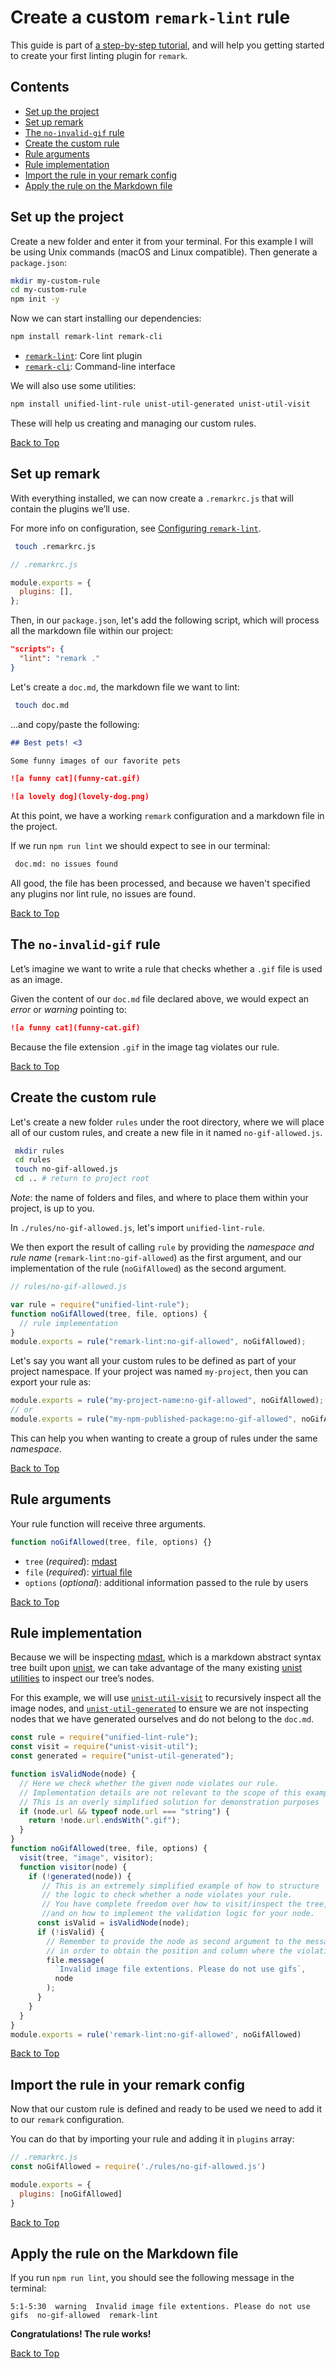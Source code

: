 # Create a custom `remark-lint` rule

This guide is part of [a step-by-step tutorial](https://dev.to/floroz/how-to-create-a-custom-lint-rule-for-markdown-and-mdx-using-remark-and-eslint-2jim), and will help you getting started to create your first linting plugin for `remark`.

## Contents

*   [Set up the project](#set-up-the-project)
*   [Set up remark](#set-up-remark)
*   [The `no-invalid-gif` rule](#the-no-invalid-gif-rule)
*   [Create the custom rule](#create-the-custom-rule)
*   [Rule arguments](#rule-arguments)
*   [Rule implementation](#rule-implementation)
*   [Import the rule in your remark config](#import-the-rule-in-your-remark-config)
*   [Apply the rule on the Markdown file](#apply-the-rule-on-the-markdown-file)

## Set up the project

Create a new folder and enter it from your terminal.
For this example I will be using Unix commands (macOS and Linux compatible).
Then generate a `package.json`:

```sh
mkdir my-custom-rule
cd my-custom-rule
npm init -y
```

Now we can start installing our dependencies:

```sh
npm install remark-lint remark-cli
```

*   [`remark-lint`](https://github.com/remarkjs/remark-lint): Core lint plugin
*   [`remark-cli`](https://github.com/remarkjs/remark/tree/main/packages/remark-cli): Command-line interface

We will also use some utilities:

```sh
npm install unified-lint-rule unist-util-generated unist-util-visit
```

These will help us creating and managing our custom rules.

[Back to Top](#contents)

## Set up remark

With everything installed, we can now create a `.remarkrc.js` that will contain the plugins we’ll use.

For more info on configuration, see [Configuring `remark-lint`](https://github.com/remarkjs/remark-lint#configuring-remark-lint).

```sh
 touch .remarkrc.js
```

```js
// .remarkrc.js

module.exports = {
  plugins: [],
};
```

Then, in our `package.json`, let's add the following script, which will process all the markdown file within our project:

```json
"scripts": {
  "lint": "remark ."
}
```

Let's create a `doc.md`, the markdown file we want to lint:

```sh
 touch doc.md
```

...and copy/paste the following:

```markdown
## Best pets! <3

Some funny images of our favorite pets

![a funny cat](funny-cat.gif)

![a lovely dog](lovely-dog.png)
```

At this point, we have a working `remark` configuration and a markdown file in the project.

If we run `npm run lint` we should expect to see in our terminal:

```sh
 doc.md: no issues found
```

All good, the file has been processed, and because we haven't specified any plugins nor lint rule, no issues are found.

[Back to Top](#contents)

## The `no-invalid-gif` rule

Let’s imagine we want to write a rule that checks whether a `.gif` file is used as an image.

Given the content of our `doc.md` file declared above, we would expect an *error* or *warning* pointing to:

```markdown
![a funny cat](funny-cat.gif)
```

Because the file extension `.gif` in the image tag violates our rule.

[Back to Top](#contents)

## Create the custom rule

Let's create a new folder `rules` under the root directory, where we will place all of our custom rules, and create a new file in it named `no-gif-allowed.js`.

```sh
 mkdir rules
 cd rules
 touch no-gif-allowed.js
 cd .. # return to project root
```

*Note*: the name of folders and files, and where to place them within your project, is up to you.

In `./rules/no-gif-allowed.js`, let's import `unified-lint-rule`.

We then export the result of calling `rule` by providing the *namespace and rule name* (`remark-lint:no-gif-allowed`) as the first argument, and our implementation of the rule (`noGifAllowed`) as the second argument.

```js
// rules/no-gif-allowed.js

var rule = require("unified-lint-rule");
function noGifAllowed(tree, file, options) {
  // rule implementation
}
module.exports = rule("remark-lint:no-gif-allowed", noGifAllowed);
```

Let's say you want all your custom rules to be defined as part of your project namespace. If your project was named `my-project`, then you can export your rule as:

```js
module.exports = rule("my-project-name:no-gif-allowed", noGifAllowed);
// or
module.exports = rule("my-npm-published-package:no-gif-allowed", noGifAllowed);
```

This can help you when wanting to create a group of rules under the same *namespace*.

[Back to Top](#contents)

## Rule arguments

Your rule function will receive three arguments.

```js
function noGifAllowed(tree, file, options) {}
```

*   `tree` (*required*): [mdast](https://github.com/syntax-tree/mdast)
*   `file` (*required*): [virtual file](https://github.com/vfile/vfile)
*   `options` (*optional*): additional information passed to the rule by users

[Back to Top](#contents)

## Rule implementation

Because we will be inspecting [mdast](https://github.com/syntax-tree/mdast), which is a markdown abstract syntax tree built upon [unist](https://github.com/syntax-tree/unist), we can take advantage of the many existing [unist utilities](https://github.com/syntax-tree/unist#utilities) to inspect our tree’s nodes.

For this example, we will use [`unist-util-visit`](https://github.com/syntax-tree/unist-util-visit) to recursively inspect all the image nodes, and [`unist-util-generated`](https://github.com/syntax-tree/unist-util-generated) to ensure we are not inspecting nodes that we have generated ourselves and do not belong to the `doc.md`.

```js
const rule = require("unified-lint-rule");
const visit = require("unist-visit-util");
const generated = require("unist-util-generated");

function isValidNode(node) {
  // Here we check whether the given node violates our rule.
  // Implementation details are not relevant to the scope of this example.
  // This is an overly simplified solution for demonstration purposes
  if (node.url && typeof node.url === "string") {
    return !node.url.endsWith(".gif");
  }
}
function noGifAllowed(tree, file, options) {
  visit(tree, "image", visitor);
  function visitor(node) {
    if (!generated(node)) {
       // This is an extremely simplified example of how to structure
       // the logic to check whether a node violates your rule.
       // You have complete freedom over how to visit/inspect the tree,
       //and on how to implement the validation logic for your node.
      const isValid = isValidNode(node);
      if (!isValid) {
        // Remember to provide the node as second argument to the message,
        // in order to obtain the position and column where the violation occurred.
        file.message(
          `Invalid image file extentions. Please do not use gifs`,
          node
        );
      }
    }
  }
}
module.exports = rule('remark-lint:no-gif-allowed', noGifAllowed)
```

[Back to Top](#contents)

## Import the rule in your remark config

Now that our custom rule is defined and ready to be used we need to add it to our `remark` configuration.

You can do that by importing your rule and adding it in `plugins` array:

```js
// .remarkrc.js
const noGifAllowed = require('./rules/no-gif-allowed.js')

module.exports = {
  plugins: [noGifAllowed]
}
```

[Back to Top](#contents)

## Apply the rule on the Markdown file

If you run `npm run lint`, you should see the following message in the terminal:

```text
5:1-5:30  warning  Invalid image file extentions. Please do not use gifs  no-gif-allowed  remark-lint
```

**Congratulations! The rule works!**

[Back to Top](#contents)
